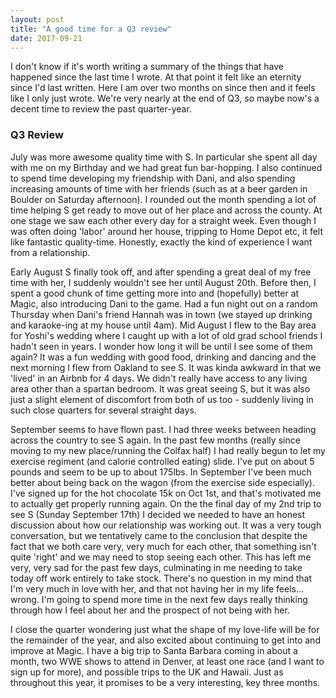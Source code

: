 ```yaml
---
layout: post
title: "A good time for a Q3 review"
date: 2017-09-21
---
```


I don't know if it's worth writing a summary of the things that have happened since the last time I wrote. At that point it felt like an eternity since I'd last written. Here I am over two months on since then and it feels like I only just wrote. We're very nearly at the end of Q3, so maybe now's a decent time to review the past quarter-year.

### Q3 Review

July was more awesome quality time with S. In particular she spent all day with me on my Birthday and we had great fun bar-hopping. I also continued to spend time developing my friendship with Dani, and also spending increasing amounts of time with her friends (such as at a beer garden in Boulder on Saturday afternoon). I rounded out the month spending a lot of time helping S get ready to move out of her place and across the county. At one stage we saw each other every day for a straight week. Even though I was often doing 'labor' around her house, tripping to Home Depot etc, it felt like fantastic quality-time. Honestly, exactly the kind of experience I want from a relationship.

Early August S finally took off, and after spending a great deal of my free time with her, I suddenly wouldn't see her until August 20th. Before then, I spent a good chunk of time getting more into and (hopefully) better at Magic, also introducing Dani to the game. Had a fun night out on a random Thursday when Dani's friend Hannah was in town (we stayed up drinking and karaoke-ing at my house until 4am). Mid August I flew to the Bay area for Yoshi's wedding where I caught up with a lot of old grad school friends I hadn't seen in years. I wonder how long it will be until I see some of them again? It was a fun wedding with good food, drinking and dancing and the next morning I flew from Oakland to see S. It was kinda awkward in that we 'lived' in an Airbnb for 4 days. We didn't really have access to any living area other than a spartan bedroom. It was great seeing S, but it was also just a slight element of discomfort from both of us too - suddenly living in such close quarters for several straight days.

September seems to have flown past. I had three weeks between heading across the country to see S again. In the past few months (really since moving to my new place/running the Colfax half) I had really begun to let my exercise regiment (and calorie controlled eating) slide. I've put on about 5 pounds and seem to be up to about 175lbs. In September I've been much better about being back on the wagon (from the exercise side especially). I've signed up for the hot chocolate 15k on Oct 1st, and that's motivated me to actually get properly running again. On the the final day of my 2nd trip to see S (Sunday September 17th) I decided we needed to have an honest discussion about how our relationship was working out. It was a very tough conversation, but we tentatively came to the conclusion that despite the fact that we both care very, very much for each other, that something isn't quite 'right' and we may need to stop seeing each other. This has left me very, very sad for the past few days, culminating in me needing to take today off work entirely to take stock. There's no question in my mind that I'm very much in love with her, and that not having her in my life feels... wrong. I'm going to spend more time in the next few days really thinking through how I feel about her and the prospect of not being with her.

I close the quarter wondering just what the shape of my love-life will be for the remainder of the year, and also excited about continuing to get into and improve at Magic. I have a big trip to Santa Barbara coming in about a month, two WWE shows to attend in Denver, at least one race (and I want to sign up for more), and possible trips to the UK and Hawaii. Just as throughout this year, it promises to be a very interesting, key three months.

